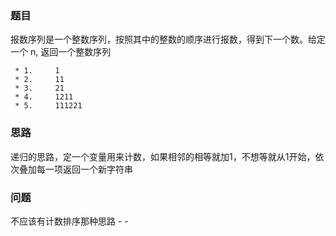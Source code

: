 ### 题目

报数序列是一个整数序列，按照其中的整数的顺序进行报数，得到下一个数。给定一个 n, 返回一个整数序列

```
 * 1.     1
 * 2.     11
 * 3.     21
 * 4.     1211
 * 5.     111221
```

### 思路
递归的思路，定一个变量用来计数，如果相邻的相等就加1，不想等就从1开始，依次叠加每一项返回一个新字符串

### 问题
不应该有计数排序那种思路 - -